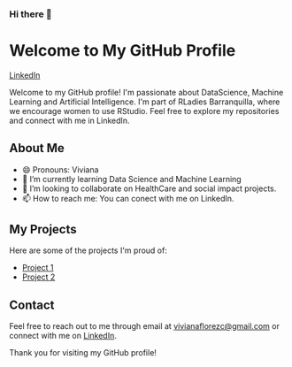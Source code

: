 ### Hi there 👋

# Welcome to My GitHub Profile

[LinkedIn](https://www.linkedin.com/in/viviana-fl%C3%B3rez/)

Welcome to my GitHub profile! I'm passionate about DataScience, Machine Learning and Artificial Intelligence. I'm part of RLadies Barranquilla, where we encourage women to use RStudio. Feel free to explore my repositories and connect with me in LinkedIn.

## About Me

- 😄 Pronouns: Viviana
- 🌱 I’m currently learning Data Science and Machine Learning
- 👯 I’m looking to collaborate on HealthCare and social impact projects.
- 📫 How to reach me: You can conect with me on LinkedIn. 

## My Projects

Here are some of the projects I'm proud of:

- [Project 1](https://github.com/yourusername/project1)
- [Project 2](https://github.com/yourusername/project2)

## Contact

Feel free to reach out to me through email at vivianaflorezc@gmail.com or connect with me on [LinkedIn](https://www.linkedin.com/in/viviana-fl%C3%B3rez/).

Thank you for visiting my GitHub profile!

